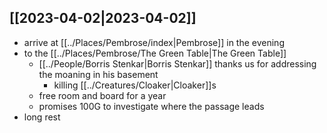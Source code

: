 ## [[2023-04-02|2023-04-02]]
- arrive at [[../Places/Pembrose/index|Pembrose]] in the evening
- to the [[../Places/Pembrose/The Green Table|The Green Table]]
	- [[../People/Borris Stenkar|Borris Stenkar]] thanks us for addressing the moaning in his basement
		- killing [[../Creatures/Cloaker|Cloaker]]s
	- free room and board for a year
	- promises 100G to investigate where the passage leads
- long rest